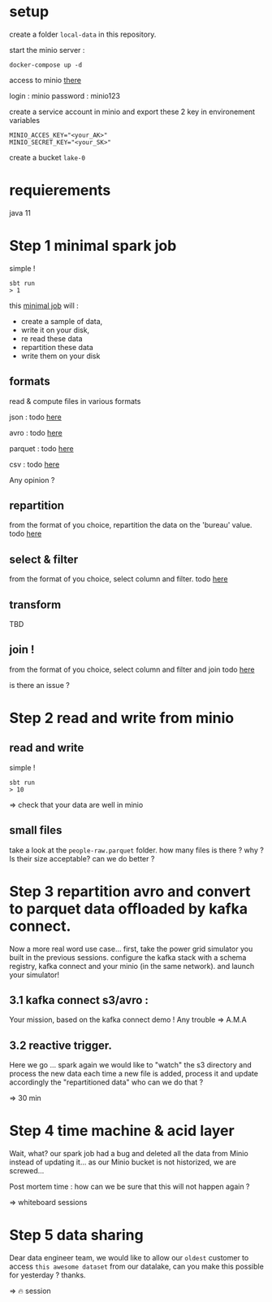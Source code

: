 # setup 

create a folder `local-data` in this repository.

start the minio server :
```
docker-compose up -d
```

access to minio [there](http://127.0.0.1:9001) 

login : minio
password : minio123

create a service account in minio 
and export these 2 key in environement variables
```
MINIO_ACCES_KEY="<your_AK>"
MINIO_SECRET_KEY="<your_SK>"
```

create a bucket `lake-0`

# requierements
java 11

# Step 1 minimal spark job

simple ! 

```
sbt run
> 1
```

this [minimal job](src/main/scala/main_local.scala) will :
* create a sample of data,
* write it on your disk, 
* re read these data
* repartition these data
* write them on your disk
 
## formats

read & compute files in various formats

json :
todo [here](src/main/scala/main_local_json.scala)

avro :
todo [here](src/main/scala/main_local_avro.scala)

parquet : 
todo [here](src/main/scala/main_local_parquet.scala)

csv : 
todo [here](src/main/scala/main_local_csv.scala)

Any opinion ?

## repartition

from the format of you choice, repartition the data on the 'bureau' value.
todo [here](src/main/scala/main_local_repartition.scala)
## select & filter
from the format of you choice, select column and filter.
todo [here](src/main/scala/main_local_select.scala)

## transform
TBD
## join !
from the format of you choice, select column and filter and join
todo [here](src/main/scala/main_local_join.scala)

is there an issue ?

# Step 2 read and write from minio

## read and write
simple ! 

```
sbt run
> 10
```

=> check that your data are well in minio
## small files
take a look at the `people-raw.parquet` folder.
how many files is there ? why ?
Is their size acceptable?
can we do better ? 

# Step 3 repartition avro and convert to parquet data offloaded by kafka connect.
Now a more real word use case...
first, take the power grid simulator you built in the previous sessions.
configure the kafka stack with a schema registry, kafka connect and your minio (in the same network).
and launch your simulator!

## 3.1 kafka connect s3/avro : 
Your mission, based on the kafka connect demo !
Any trouble => A.M.A

## 3.2 reactive trigger.
Here we go ... spark again
we would like to "watch" the s3 directory and process the new data each time a new file is added, process it and update accordingly the "repartitioned data"
who can we do that ? 

=> 30 min

# Step 4 time machine & acid layer
Wait, what? our spark job had a bug and deleted all the data from Minio instead of updating it...
as our Minio bucket is not historized, we are screwed...

Post mortem time : how can we be sure that this will not happen again ?

=> whiteboard sessions

# Step 5 data sharing

Dear data engineer team, we would like to allow our `oldest` customer to access `this awesome dataset` from our datalake, can you make this possible for yesterday ?
thanks.

=> 🔥 session